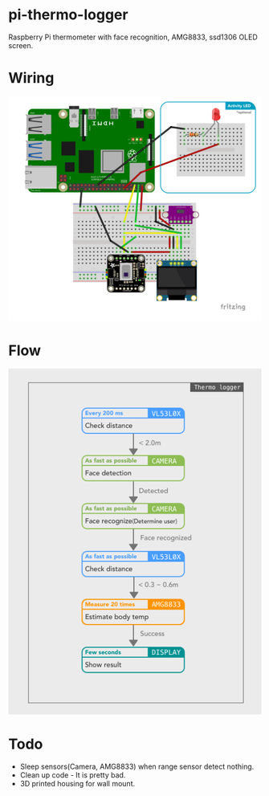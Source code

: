 # pi-thermo-logger
Raspberry Pi thermometer with face recognition, AMG8833, ssd1306 OLED screen. 

# Wiring
![Wiring](https://github.com/kotamorishi/pi-thermo-logger/blob/main/wire.png?raw=true)

# Flow
![flow](https://github.com/kotamorishi/pi-thermo-logger/raw/main/flow.png?raw=true)

# Todo
* Sleep sensors(Camera, AMG8833) when range sensor detect nothing.
* Clean up code - It is pretty bad.
* 3D printed housing for wall mount.
